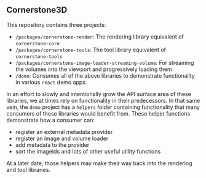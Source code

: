 ## Cornerstone3D

This repository contains three projects:

- `/packages/cornerstone-render`: The rendering library equivalent of `cornerstone-core`
- `/packages/cornerstone-tools`: The tool library equivalent of `cornerstone-tools`
- `/packages/cornerstone-image-loader-streaming-volume`: For streaming the volumes into the viewport and progressively loading them
- `/demo`: Consumes all of the above libraries to demonstrate functionality in various `react` demo apps.

In an effort to slowly and intentionally grow the API surface area of these libraries,
we at times rely on functionality in their predecessors. In that same vein, the `demo`
project has a `helpers` folder containing functionality that many consumers of
these libraries would benefit from. These helper functions demonstrate how a consumer can:

- register an external metadata provider
- register an image and volume loader
- add metadata to the provider
- sort the imageIds and lots of other useful utility functions

At a later date, those helpers may make their
way back into the rendering and tool libraries.
